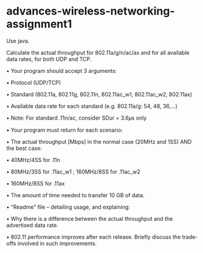 # advances-wireless-networking-assignment1

Use java.

Calculate the actual throughput for 802.11a/g/n/ac/ax and for all available data rates, for both UDP and TCP.


• Your program should accept 3 arguments:

  • Protocol (UDP/TCP)
  
  • Standard (802.11a, 802.11g, 802.11n, 802.11ac_w1, 802.11ac_w2, 802.11ax)
  
  • Available data rate for each standard (e.g. 802.11a/g: 54, 48, 36,…)
  
  • Note: For standard .11n/ac, consider SDur = 3.6𝜇s only
  
  
• Your program must return for each scenario:

  • The actual throughput [Mbps] in the normal case (20MHz and 1SS) AND the best case:
  
   • 40MHz/4SS for .11n
   
   • 80MHz/3SS for .11ac_w1 ; 160MHz/8SS for .11ac_w2
   
   • 160MHz/8SS for .11ax
   
  • The amount of time needed to transfer 10 GB of data.
  
  
  
• “Readme” file – detailing usage, and explaining:

  • Why there is a difference between the actual throughput and the advertised data rate.
  
  • 802.11 performance improves after each release. Briefly discuss the trade-offs involved in such improvements.
  
